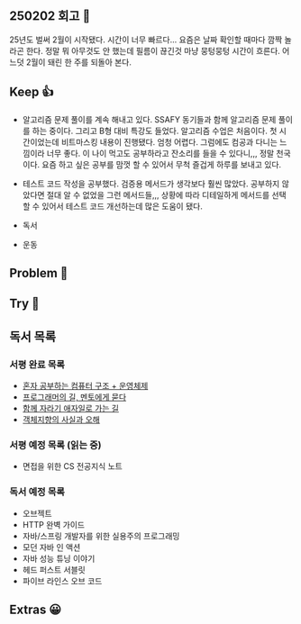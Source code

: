 ## 250202 회고 💬
25년도 벌써 2월이 시작됐다. 시간이 너무 빠르다... 요즘은 날짜 확인할 때마다 깜짝 놀라곤 한다. 정말 뭐 아무것도 안 했는데 필름이 끊긴것 마냥 뭉텅뭉텅 시간이 흐른다. 어느덧 2월이 돼린 한 주를 되돌아 본다.

## Keep 👍
- 알고리즘 문제 풀이를 계속 해내고 있다. SSAFY 동기들과 함께 알고리즘 문제 풀이를 하는 중이다. 그리고 B형 대비 특강도 들었다. 알고리즘 수업은 처음이다. 첫 시간이었는데 비트마스킹 내용이 진행됐다. 엄청 어렵다. 그럼에도 컴공과 다니는 느낌이라 너무 좋다. 이 나이 먹고도 공부하라고 잔소리를 들을 수 있다니,,, 정말 천국이다. 요즘 하고 싶은 공부를 맘껏 할 수 있어서 무척 즐겁게 하루를 보내고 있다.
- 테스트 코드 작성을 공부했다. 검증용 메서드가 생각보다 훨씬 많았다. 공부하지 않았다면 절대 알 수 없었을 그런 메서드들,,, 상황에 따라 디테일하게 메서드를 선택할 수 있어서 테스트 코드 개선하는데 많은 도움이 됐다. 
	
- 독서
- 운동

## Problem 🤢

## Try 🧚

## 독서 목록

### 서평 완료 목록
- [혼자 공부하는 컴퓨터 구조 + 운영체제](https://velog.io/@regular_jk_kim/혼자-공부하는-컴퓨터-구조-운영체제-를-읽고)
- [프로그래머의 길, 멘토에게 묻다](https://velog.io/@regular_jk_kim/프로그래머의-길-멘토에게-묻다-를-읽고-24jpq345)
- [함께 자라기 애자일로 가는 길](https://velog.io/@regular_jk_kim/함께-자라기-를-읽고)
- [객체지향의 사실과 오해](https://velog.io/@regular_jk_kim/객체지향의-사실과-오해-를-읽고)

###  서평 예정 목록 (읽는 중) 
- 면접을 위한 CS 전공지식 노트

### 독서 예정 목록
- 오브젝트
- HTTP 완벽 가이드
- 자바/스프링 개발자를 위한 실용주의 프로그래밍
- 모던 자바 인 액션
- 자바 성능 튜닝 이야기 
- 헤드 퍼스트 서블릿
- 파이브 라인스 오브 코드

## Extras 😀


